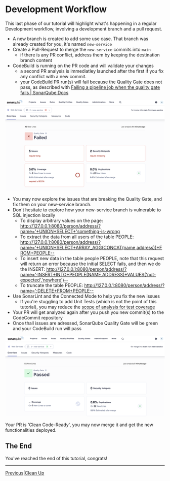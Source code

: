 # Development Workflow

This last phase of our tutorial will highlight what's happening in a regular Development workflow, involving a development branch and a pull request.

* A new branch is created to add some use case. That branch was already created for you, it's named ```new-service```
* Create a Pull-Request to merge the ```new-service``` commits into ```main```
  * if there is any PR conflict, address them by keeping the destination branch content
* CodeBuild is running on the PR code and will validate your changes
  * a second PR analysis is immediatley launched after the first if you fix any conflict with a new commit.
  * your CodeBuild PR run(s) will fail because the Quality Gate does not pass, as described with [Failing a pipeline job when the quality gate fails | SonarQube Docs](https://docs.sonarsource.com/sonarqube/latest/analyzing-source-code/ci-integration/overview/#quality-gate-fails)

![Quality Gate](/assets/4.DevWorkFlow/qualitygate.png)

* You may now explore the issues that are breaking the Quality Gate, and fix them on your new-service branch.
* Don't hesitate to explore how your new-service branch is vulnerable to SQL injection locally
  * To display arbitrary values on the page: <http://127.0.0.1:8080/person/address/?name='+UNION+SELECT+'something-is-wrong>
  * To extract the data from all users of the table PEOPLE: <http://127.0.0.1:8080/person/address/?name='+UNION+SELECT+ARRAY_AGG(CONCAT(name,address))+FROM+PEOPLE-->
  * To insert new data in the table people PEOPLE, note that this request will return an error because the initial SELECT fails, and then we do the INSERT: <http://127.0.0.1:8080/person/address/?name=';INSERT+INTO+PEOPLE(NAME,ADDRESS)+VALUES('not-expected','nowhere')-->
  * To truncate the table PEOPLE: <http://127.0.0.1:8080/person/address/?name=';DELETE+FROM+PEOPLE-->
* Use SonarLint and the Connected Mode to help you fix the new issues
  * If you're stuggling to add Unit Tests (which is not the point of this tutorial), you may reduce the [scope of analysis for test coverage](https://docs.sonarsource.com/sonarqube/latest/project-administration/analysis-scope/#code-coverage-exclusion)
* Your PR will get analyzed again after you push you new commit(s) to the CodeCommit repository
* Once thall issues are adressed, SonarQube Quality Gate will be green and your CodeBuild run will pass

![Passed QualityGate](/assets/4.DevWorkFlow/passedQualityGate.png)

Your PR is 'Clean Code-Ready', you may now merge it and get the new functionalities deployed.

## The End

You've reached the end of this tutorial, congrats!

---
[Previous](../3.DevOps/README.md)|[Clean Up](../5-CleanUp/README.md)
